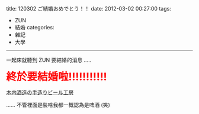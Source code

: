 title: 120302 ご結婚おめでとう！！
date: 2012-03-02 00:27:00
tags:
- ZUN
- 結婚
categories:
- 雜記
- 大學
---

一起床就聽到 ZUN 要結婚的消息 .....

<span style="font-size: 200%; color: red;"><strong>終於要結婚啦!!!!!!!!!!!</strong></span>

<!-- more -->

[木内酒造の手造りビール工房](http://bopbeer.no-blog.jp/blog/2009/09/post_c54b.html)

...... 不管裡面是裝啥我都一概認為是啤酒 (笑)